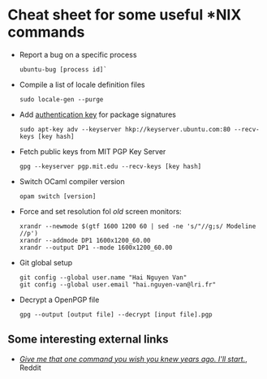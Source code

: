 Cheat sheet for some useful *NIX commands
====================

  * Report a bug on a specific process

		ubuntu-bug [process id]`

  * Compile a list of locale definition files

		sudo locale-gen --purge

  * Add [authentication key](https://help.ubuntu.com/community/Repositories/Ubuntu#Authentication_Tab) for package signatures

		sudo apt-key adv --keyserver hkp://keyserver.ubuntu.com:80 --recv-keys [key hash]

  * Fetch public keys from MIT PGP Key Server

		gpg --keyserver pgp.mit.edu --recv-keys [key hash]

  * Switch OCaml compiler version

		opam switch [version]

  * Force and set resolution fol *old* screen monitors:

		xrandr --newmode $(gtf 1600 1200 60 | sed -ne 's/"//g;s/ Modeline //p')
		xrandr --addmode DP1 1600x1200_60.00
		xrandr --output DP1 --mode 1600x1200_60.00

  * Git global setup

		git config --global user.name "Hai Nguyen Van"
		git config --global user.email "hai.nguyen-van@lri.fr"

  * Decrypt a OpenPGP file

		gpg --output [output file] --decrypt [input file].pgp


Some interesting external links
-----------------------

  * [_Give me that one command you wish you knew years ago. I'll start._](http://www.reddit.com/r/linux/comments/mi80x/give_me_that_one_command_you_wish_you_knew_years/), Reddit
